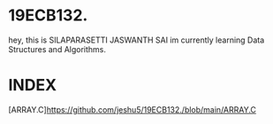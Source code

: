 # 19ECB132.
hey, this is SILAPARASETTI JASWANTH SAI
im currently learning  Data Structures and Algorithms.
# INDEX
[ARRAY.C]https://github.com/jeshu5/19ECB132./blob/main/ARRAY.C
